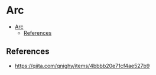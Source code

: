 # Arc

- [Arc](#arc)
  - [References](#references)

## References

- <https://qiita.com/qnighy/items/4bbbb20e71cf4ae527b9>
